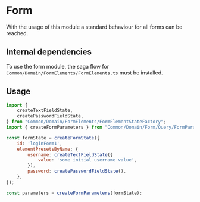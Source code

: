 # Form
With the usage of this module a standard behaviour for all forms can be reached.

## Internal dependencies
To use the form module, the saga flow for `Common/Domain/FormElements/FormElements.ts` must be installed.

## Usage
```javascript
import {
    createTextFieldState,
    createPasswordFieldState,
} from "Common/Domain/FormElements/FormElementStateFactory";
import { createFormParameters } from "Common/Domain/Form/Query/FormParameters";

const formState = createFormState({
    id: 'loginForm1',
    elementPresetsByName: {
        username: createTextFieldState({
            value: 'some initial username value',
        }),
        password: createPasswordFieldState(),
    },
});

const parameters = createFormParameters(formState);
```